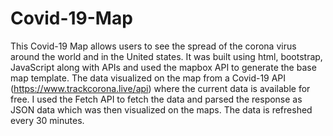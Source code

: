# Covid-19-Map
This Covid-19 Map allows users to see the spread of the corona virus around the world and in the United states. 
It was built using html, bootstrap, JavaScript along with APIs and used the mapbox API to generate the base map template.
The data visualized on the map from a Covid-19 API (https://www.trackcorona.live/api) where the current data is available for free.
I used the Fetch API to fetch the data and parsed the response as JSON data which was then visualized on the maps. The data is refreshed every 30 minutes. 
